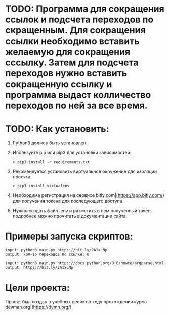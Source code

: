 # TODO: Программа для сокращения ссылок и подсчета переходов по скращенным. Для сокращения ссылки необходимо вставить желаемую для сокращения сссылку. Затем для подсчета переходов нужно вставить сокращенную ссылку и программа выдаст колличество переходов по ней за все время.

# TODO: Как установить: 
1) Python3  должен быть установлен

2) Ипользуйте pip или pip3 для установки зависимостей:
   ```
   > pip3 install -r requirements.txt
   ```
3) Рекомендуется установить виртуальное окружение для изоляции проекта:
   ```
   > pip3 install virtualenv
   ```
4) Необходима регистрация на сервисе bitly.com|(https://app.bitly.com/) для получения токена для последующего доступа
5) Нужно создать файл .env и размстить в нем полученный токен, подробнее можно прочитать в документации сайта.

# Примеры запуска скриптов:
 ```
 input: python3 main.py https://bit.ly/2A1xLNp
 output: кол-во переходов по ссылке: 0
 ```

 ```
 input: python3 main.py https://docs.python.org/3.6/howto/argparse.html      
 output: https://bit.ly/2A1xLNp
 ```

 # Цели проекта:
 Проект был создан в учебных целях по ходу прохождения курса devman.org|(https://dvmn.org/)